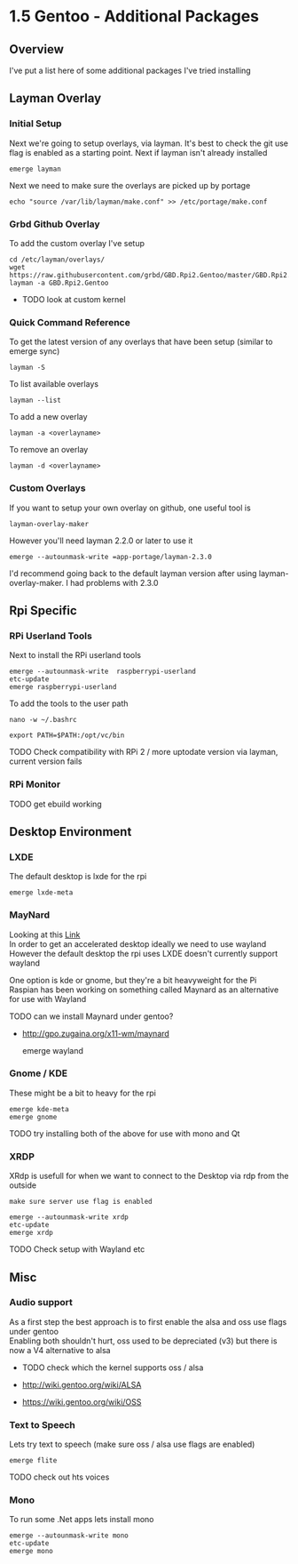 # 1.5 Gentoo - Additional Packages

## Overview

I've put a list here of some additional packages I've tried installing

## Layman Overlay

### Initial Setup

Next we're going to setup overlays, via layman.
It's best to check the git use flag is enabled as a starting point.
Next if layman isn't already installed

    emerge layman

Next we need to make sure the overlays are picked up by portage

    echo "source /var/lib/layman/make.conf" >> /etc/portage/make.conf

### Grbd Github Overlay

To add the custom overlay I've setup

    cd /etc/layman/overlays/
    wget https://raw.githubusercontent.com/grbd/GBD.Rpi2.Gentoo/master/GBD.Rpi2.Gentoo.xml
    layman -a GBD.Rpi2.Gentoo

* TODO look at custom kernel

### Quick Command Reference

To get the latest version of any overlays that have been setup
(similar to emerge sync)

    layman -S

To list available overlays

    layman --list

To add a new overlay

    layman -a <overlayname>

To remove an overlay

    layman -d <overlayname>

### Custom Overlays

If you want to setup your own overlay on github, one useful tool is

    layman-overlay-maker

However you'll need layman 2.2.0 or later to use it

    emerge --autounmask-write =app-portage/layman-2.3.0

I'd recommend going back to the default layman version after using layman-overlay-maker.
I had problems with 2.3.0

## Rpi Specific

### RPi Userland Tools

Next to install the RPi userland tools

    emerge --autounmask-write  raspberrypi-userland
    etc-update
    emerge raspberrypi-userland

To add the tools to the user path

    nano -w ~/.bashrc

    export PATH=$PATH:/opt/vc/bin

TODO Check compatibility with RPi 2 / more uptodate version via layman, current version fails

### RPi Monitor

TODO get ebuild working

## Desktop Environment

### LXDE

The default desktop is lxde for the rpi

    emerge lxde-meta

### MayNard

Looking at this [Link](http://www.raspberrypi.org/preview-the-upcoming-maynard-desktop/) <br />
In order to get an accelerated desktop ideally we need to use wayland
However the default desktop the rpi uses LXDE doesn't currently support wayland

One option is kde or gnome, but they're a bit heavyweight for the Pi <br />
Raspian has been working on something called Maynard as an alternative for use with Wayland

TODO can we install Maynard under gentoo?

* http://gpo.zugaina.org/x11-wm/maynard

    emerge wayland

### Gnome / KDE

These might be a bit to heavy for the rpi

    emerge kde-meta
    emerge gnome

TODO try installing both of the above for use with mono and Qt

### XRDP

XRdp is usefull for when we want to connect to the Desktop via rdp from the outside

    make sure server use flag is enabled
    
    emerge --autounmask-write xrdp
    etc-update
    emerge xrdp

TODO Check setup with Wayland etc

## Misc

### Audio support

As a first step the best approach is to first enable the alsa and oss use flags under gentoo <br />
Enabling both shouldn't hurt, oss used to be depreciated (v3) but there is now a V4 alternative to alsa

* TODO check which the kernel supports oss / alsa

* http://wiki.gentoo.org/wiki/ALSA
* https://wiki.gentoo.org/wiki/OSS

### Text to Speech

Lets try text to speech (make sure oss / alsa use flags are enabled)

    emerge flite

TODO check out hts voices

### Mono

To run some .Net apps lets install mono

    emerge --autounmask-write mono
    etc-update
    emerge mono
